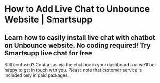 # How to Add Live Chat to Unbounce Website | Smartsupp
## Learn how to easily install live chat with chatbot on Unbounce website. No coding required! Try Smartsupp live chat for free
Still confused? Contact us via the chat box in your dashboard and we’ll be happy to get in touch with you. Please note that customer service is included only in paid packages.


